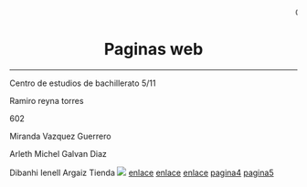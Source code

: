 <HTML>
  <HEAD>
   <TITLE>Portada</TITLE>
   </HEAD>

   <BODY>
      <marquee>CENTRO DE ESTUDIOS DE BACHILLERATO CEB 5/11</marquee>
   <CENTER><H1>Paginas web</H1></CENTER>
    <HR>
    <P>Centro de estudios de bachillerato 5/11
    <P>Ramiro reyna torres 
    <P> 602
    <P>Miranda Vazquez Guerrero
    <P>Arleth Michel Galvan Diaz
    <P>Dibanhi Ienell Argaiz Tienda
    </BODY>
    </HTML>
    </HEAD>
    <BODY>
    <img src="https://encrypted-tbn0.gstatic.com/images?q=tbn:ANd9GcTJvXTV_RGtLKkZYQYkoIw1BuZAOL3FHGYSPw&s">
<a href="file:///E:/pagina1.html">enlace</a>
<a href="file:///E:/p%C3%A1gina2.html">enlace</a>
<a href="file:///E:/Pagina3.html">enlace</a>
<a href="https://mirandita02.github.io/pagina4/">pagina4</a>
<a href="https://mirandita02.github.io/pagina5/">pagina5</a>


